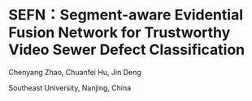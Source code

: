 # SEFN：Segment-aware Evidential Fusion Network for Trustworthy Video Sewer Defect Classification
Chenyang Zhao, Chuanfei Hu, Jin Deng

Southeast University, Nanjing, China

